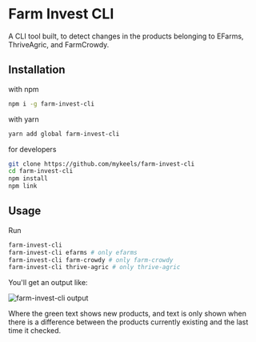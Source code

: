 # Farm Invest CLI

A CLI tool built, to detect changes in the products belonging to EFarms, ThriveAgric, and FarmCrowdy.

## Installation

with npm

```sh
npm i -g farm-invest-cli
```

with yarn

```sh
yarn add global farm-invest-cli
```

for developers

```sh
git clone https://github.com/mykeels/farm-invest-cli
cd farm-invest-cli
npm install
npm link
```

## Usage

Run

```sh
farm-invest-cli
farm-invest-cli efarms # only efarms
farm-invest-cli farm-crowdy # only farm-crowdy
farm-invest-cli thrive-agric # only thrive-agric
```

You'll get an output like:

![farm-invest-cli output](https://user-images.githubusercontent.com/11996508/51835933-238da100-22ff-11e9-8dfc-1086b0db4d52.png)

Where the green text shows new products, and text is only shown when there is a difference between the products currently existing and the last time it checked.